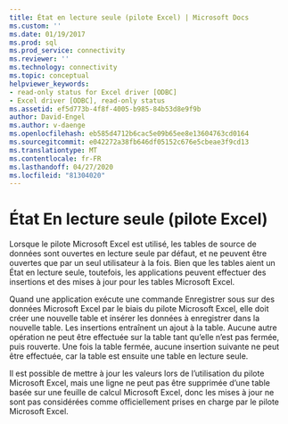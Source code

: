 ```yaml
---
title: État en lecture seule (pilote Excel) | Microsoft Docs
ms.custom: ''
ms.date: 01/19/2017
ms.prod: sql
ms.prod_service: connectivity
ms.reviewer: ''
ms.technology: connectivity
ms.topic: conceptual
helpviewer_keywords:
- read-only status for Excel driver [ODBC]
- Excel driver [ODBC], read-only status
ms.assetid: ef5d773b-4f8f-4005-b985-84b53d8e9f9b
author: David-Engel
ms.author: v-daenge
ms.openlocfilehash: eb585d4712b6cac5e09b65ee8e13604763cd0164
ms.sourcegitcommit: e042272a38fb646df05152c676e5cbeae3f9cd13
ms.translationtype: MT
ms.contentlocale: fr-FR
ms.lasthandoff: 04/27/2020
ms.locfileid: "81304020"
---
```

# <a name="read-only-status-excel-driver"></a>État En lecture seule (pilote Excel)
Lorsque le pilote Microsoft Excel est utilisé, les tables de source de données sont ouvertes en lecture seule par défaut, et ne peuvent être ouvertes que par un seul utilisateur à la fois. Bien que les tables aient un État en lecture seule, toutefois, les applications peuvent effectuer des insertions et des mises à jour pour les tables Microsoft Excel.  
  
 Quand une application exécute une commande Enregistrer sous sur des données Microsoft Excel par le biais du pilote Microsoft Excel, elle doit créer une nouvelle table et insérer les données à enregistrer dans la nouvelle table. Les insertions entraînent un ajout à la table. Aucune autre opération ne peut être effectuée sur la table tant qu’elle n’est pas fermée, puis rouverte. Une fois la table fermée, aucune insertion suivante ne peut être effectuée, car la table est ensuite une table en lecture seule.  
  
 Il est possible de mettre à jour les valeurs lors de l’utilisation du pilote Microsoft Excel, mais une ligne ne peut pas être supprimée d’une table basée sur une feuille de calcul Microsoft Excel, donc les mises à jour ne sont pas considérées comme officiellement prises en charge par le pilote Microsoft Excel.
